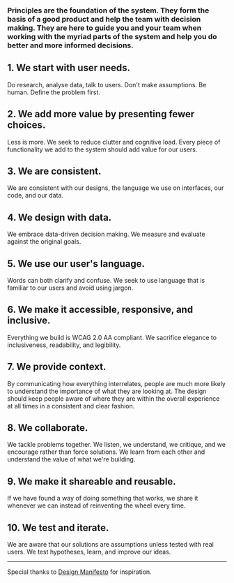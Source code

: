 ### Principles are the foundation of the system. They form the basis of a good product and help the team with decision making. They are here to guide you and your team when working with the myriad parts of the system and help you do better and more informed decisions.

## 1. We start with user needs.

Do research, analyse data, talk to users. Don't make assumptions. Be human. Define the problem first.

## 2. We add more value by presenting fewer choices.

Less is more. We seek to reduce clutter and cognitive load. Every piece of functionality we add to the system should add value for our users.

## 3. We are consistent.

We are consistent with our designs, the language we use on interfaces, our code, and our data.

## 4. We design with data.

We embrace data-driven decision making. We measure and evaluate against the original goals.

## 5. We use our user's language.

Words can both clarify and confuse. We seek to use language that is familiar to our users and avoid using jargon.

## 6. We make it accessible, responsive, and inclusive.

Everything we build is WCAG 2.0 AA compliant. We sacrifice elegance to inclusiveness, readability, and legibility.

## 7. We provide context.

By communicating how everything interrelates, people are much more likely to understand the importance of what
they are looking at. The design should keep people aware of where they are within the overall experience at all times in a consistent and clear fashion.

## 8. We collaborate.

We tackle problems together. We listen, we understand, we critique, and we encourage rather than force
solutions. We learn from each other and understand the value of what we're building.

## 9. We make it shareable and reusable.

If we have found a way of doing something that works, we share it whenever we can instead of reinventing the
wheel every time.

## 10. We test and iterate.

We are aware that our solutions are assumptions unless tested with real users.
We test hypotheses, learn, and improve our ideas.

---

Special thanks to [Design Manifesto](https://www.designmanifesto.org/) for inspiration.
